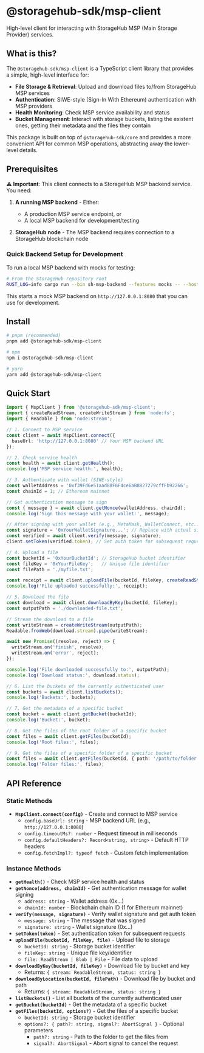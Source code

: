 # @storagehub-sdk/msp-client

High-level client for interacting with StorageHub MSP (Main Storage Provider) services.

## What is this?

The `@storagehub-sdk/msp-client` is a TypeScript client library that provides a simple, high-level interface for:

- **File Storage & Retrieval**: Upload and download files to/from StorageHub MSP services
- **Authentication**: SIWE-style (Sign-In With Ethereum) authentication with MSP providers
- **Health Monitoring**: Check MSP service availability and status
- **Bucket Management**: Interact with storage buckets, listing the existent ones, getting their metadata and the files they contain

This package is built on top of `@storagehub-sdk/core` and provides a more convenient API for common MSP operations, abstracting away the lower-level details.

## Prerequisites

**⚠️ Important**: This client connects to a StorageHub MSP backend service. You need:

1. **A running MSP backend** - Either:
   - A production MSP service endpoint, or
   - A local MSP backend for development/testing

2. **StorageHub node** - The MSP backend requires connection to a StorageHub blockchain node

### Quick Backend Setup for Development

To run a local MSP backend with mocks for testing:

```bash
# From the StorageHub repository root
RUST_LOG=info cargo run --bin sh-msp-backend --features mocks -- --host 127.0.0.1 --port 8080
```

This starts a mock MSP backend on `http://127.0.0.1:8080` that you can use for development.

## Install

```bash
# pnpm (recommended)
pnpm add @storagehub-sdk/msp-client

# npm
npm i @storagehub-sdk/msp-client

# yarn
yarn add @storagehub-sdk/msp-client
```

## Quick Start

```ts
import { MspClient } from '@storagehub-sdk/msp-client';
import { createReadStream, createWriteStream } from 'node:fs';
import { Readable } from 'node:stream';

// 1. Connect to MSP service
const client = await MspClient.connect({ 
  baseUrl: 'http://127.0.0.1:8080' // Your MSP backend URL
});

// 2. Check service health
const health = await client.getHealth();
console.log('MSP service health:', health);

// 3. Authenticate with wallet (SIWE-style)
const walletAddress = '0xf39Fd6e51aad88F6F4ce6aB8827279cffFb92266';
const chainId = 1; // Ethereum mainnet

// Get authentication message to sign
const { message } = await client.getNonce(walletAddress, chainId);
console.log('Sign this message with your wallet:', message);

// After signing with your wallet (e.g., MetaMask, WalletConnect, etc.)
const signature = '0xYourWalletSignature...'; // Replace with actual signature
const verified = await client.verify(message, signature);
client.setToken(verified.token); // Set auth token for subsequent requests

// 4. Upload a file
const bucketId = '0xYourBucketId'; // StorageHub bucket identifier  
const fileKey = '0xYourFileKey';   // Unique file identifier
const filePath = './myfile.txt';

const receipt = await client.uploadFile(bucketId, fileKey, createReadStream(filePath));
console.log('File uploaded successfully:', receipt);

// 5. Download the file
const download = await client.downloadByKey(bucketId, fileKey);
const outputPath = './downloaded-file.txt';

// Stream the download to a file
const writeStream = createWriteStream(outputPath);
Readable.fromWeb(download.stream).pipe(writeStream);

await new Promise((resolve, reject) => {
  writeStream.on('finish', resolve);
  writeStream.on('error', reject);
});

console.log('File downloaded successfully to:', outputPath);
console.log('Download status:', download.status);

// 6. List the buckets of the currently authenticated user
const buckets = await client.listBuckets();
console.log('Buckets:', buckets);

// 7. Get the metadata of a specific bucket
const bucket = await client.getBucket(bucketId);
console.log('Bucket:', bucket);

// 8. Get the files of the root folder of a specific bucket
const files = await client.getFiles(bucketId);
console.log('Root files:', files);

// 9. Get the files of a specific folder of a specific bucket
const files = await client.getFiles(bucketId, { path: '/path/to/folder' });
console.log('Folder files:', files);
```

## API Reference

### Static Methods
- **`MspClient.connect(config)`** - Create and connect to MSP service
  - `config.baseUrl: string` - MSP backend URL (e.g., `http://127.0.0.1:8080`)
  - `config.timeoutMs?: number` - Request timeout in milliseconds
  - `config.defaultHeaders?: Record<string, string>` - Default HTTP headers
  - `config.fetchImpl?: typeof fetch` - Custom fetch implementation

### Instance Methods
- **`getHealth()`** - Check MSP service health and status
- **`getNonce(address, chainId)`** - Get authentication message for wallet signing
  - `address: string` - Wallet address (0x...)
  - `chainId: number` - Blockchain chain ID (1 for Ethereum mainnet)
- **`verify(message, signature)`** - Verify wallet signature and get auth token
  - `message: string` - The message that was signed
  - `signature: string` - Wallet signature (0x...)
- **`setToken(token)`** - Set authentication token for subsequent requests
- **`uploadFile(bucketId, fileKey, file)`** - Upload file to storage
  - `bucketId: string` - Storage bucket identifier
  - `fileKey: string` - Unique file key/identifier
  - `file: ReadStream | Blob | File` - File data to upload
- **`downloadByKey(bucketId, fileKey)`** - Download file by bucket and key
  - Returns: `{ stream: ReadableStream, status: string }`
- **`downloadByLocation(bucketId, filePath)`** - Download file by bucket and path
  - Returns: `{ stream: ReadableStream, status: string }`
- **`listBuckets()`** - List all buckets of the currently authenticated user
- **`getBucket(bucketId)`** - Get the metadata of a specific bucket
- **`getFiles(bucketId, options?)`** - Get the files of a specific bucket
  - `bucketId: string` - Storage bucket identifier
  - `options?: { path?: string, signal?: AbortSignal }` - Optional parameters
    - `path?: string` - Path to the folder to get the files from
    - `signal?: AbortSignal` - Abort signal to cancel the request